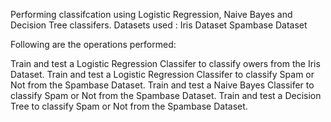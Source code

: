 Performing classifcation using Logistic Regression, Naive Bayes and Decision Tree classifers. Datasets used :
Iris Dataset
Spambase Dataset

Following are the operations performed:

Train and test a Logistic Regression Classifer to classify owers from the Iris Dataset.
Train and test a Logistic Regression Classifer to classify Spam or Not from the Spambase Dataset.
Train and test a Naive Bayes Classifer to classify Spam or Not from the Spambase Dataset.
Train and test a Decision Tree to classify Spam or Not from the Spambase Dataset.
